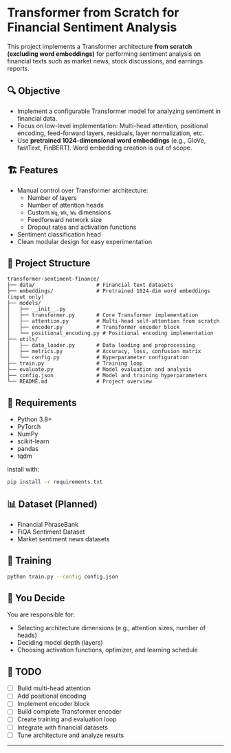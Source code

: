 # Transformer from Scratch for Financial Sentiment Analysis

This project implements a Transformer architecture **from scratch (excluding word embeddings)** for performing sentiment analysis on financial texts such as market news, stock discussions, and earnings reports.

## 🔍 Objective

- Implement a configurable Transformer model for analyzing sentiment in financial data.
- Focus on low-level implementation: Multi-head attention, positional encoding, feed-forward layers, residuals, layer normalization, etc.
- Use **pretrained 1024-dimensional word embeddings** (e.g., GloVe, fastText, FinBERT). Word embedding creation is out of scope.

## 🏗️ Features

- Manual control over Transformer architecture:
  - Number of layers
  - Number of attention heads
  - Custom `Wq`, `Wk`, `Wv` dimensions
  - Feedforward network size
  - Dropout rates and activation functions
- Sentiment classification head
- Clean modular design for easy experimentation

## 📁 Project Structure

```
transformer-sentiment-finance/
├── data/                    # Financial text datasets
├── embeddings/              # Pretrained 1024-dim word embeddings (input only)
├── models/
│   ├── __init__.py
│   ├── transformer.py       # Core Transformer implementation
│   ├── attention.py         # Multi-head self-attention from scratch
│   ├── encoder.py           # Transformer encoder block
│   └── positional_encoding.py # Positional encoding implementation
├── utils/
│   ├── data_loader.py       # Data loading and preprocessing
│   ├── metrics.py           # Accuracy, loss, confusion matrix
│   └── config.py            # Hyperparameter configuration
├── train.py                 # Training loop
├── evaluate.py              # Model evaluation and analysis
├── config.json              # Model and training hyperparameters
└── README.md                # Project overview
```

## 🔧 Requirements

- Python 3.8+
- PyTorch
- NumPy
- scikit-learn
- pandas
- tqdm

Install with:

```bash
pip install -r requirements.txt
```

## 📊 Dataset (Planned)

- Financial PhraseBank
- FiQA Sentiment Dataset
- Market sentiment news datasets

## 🚀 Training

```bash
python train.py --config config.json
```

## 🧠 You Decide

You are responsible for:
- Selecting architecture dimensions (e.g., attention sizes, number of heads)
- Deciding model depth (layers)
- Choosing activation functions, optimizer, and learning schedule

## 📌 TODO

- [ ] Build multi-head attention
- [ ] Add positional encoding
- [ ] Implement encoder block
- [ ] Build complete Transformer encoder
- [ ] Create training and evaluation loop
- [ ] Integrate with financial datasets
- [ ] Tune architecture and analyze results

---
